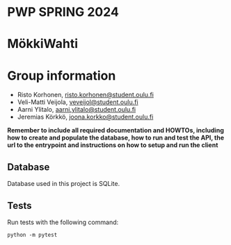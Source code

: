 # PWP SPRING 2024
# MökkiWahti
# Group information
* Risto Korhonen, risto.korhonen@student.oulu.fi
* Veli-Matti Veijola, veveijol@student.oulu.fi
* Aarni Ylitalo, aarni.ylitalo@student.oulu.fi
* Jeremias Körkkö, joona.korkko@student.oulu.fi

__Remember to include all required documentation and HOWTOs, including how to create and populate the database, how to run and test the API, the url to the entrypoint and instructions on how to setup and run the client__


## Database

Database used in this project is SQLite.

## Tests

Run tests with the following command: 

```
python -m pytest
```
